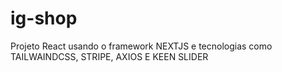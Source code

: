 # ig-shop 
Projeto React usando o framework NEXTJS e tecnologias como TAILWAINDCSS, STRIPE, AXIOS E KEEN SLIDER 
